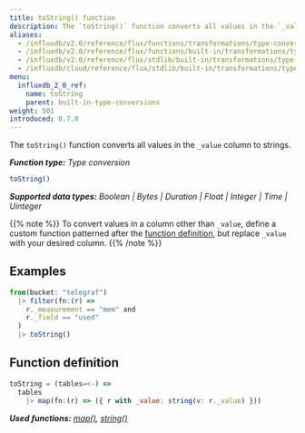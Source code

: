 ```yaml
---
title: toString() function
description: The `toString()` function converts all values in the `_value` column to strings.
aliases:
  - /influxdb/v2.0/reference/flux/functions/transformations/type-conversions/tostring
  - /influxdb/v2.0/reference/flux/functions/built-in/transformations/type-conversions/tostring/
  - /influxdb/v2.0/reference/flux/stdlib/built-in/transformations/type-conversions/tostring/
  - /influxdb/cloud/reference/flux/stdlib/built-in/transformations/type-conversions/tostring/
menu:
  influxdb_2_0_ref:
    name: toString
    parent: built-in-type-conversions
weight: 501
introduced: 0.7.0
---
```


The `toString()` function converts all values in the `_value` column to strings.

_**Function type:** Type conversion_  

```js
toString()
```

_**Supported data types:** Boolean | Bytes | Duration | Float | Integer | Time | Uinteger_

{{% note %}}
To convert values in a column other than `_value`, define a custom function
patterned after the [function definition](#function-definition),
but replace `_value` with your desired column.
{{% /note %}}

## Examples
```js
from(bucket: "telegraf")
  |> filter(fn:(r) =>
    r._measurement == "mem" and
    r._field == "used"
  )
  |> toString()
```

## Function definition
```js
toString = (tables=<-) =>
  tables
    |> map(fn:(r) => ({ r with _value: string(v: r._value) }))
```

_**Used functions:**
[map()](/influxdb/v2.0/reference/flux/stdlib/built-in/transformations/map),
[string()](/influxdb/v2.0/reference/flux/stdlib/built-in/transformations/type-conversions/string)_
